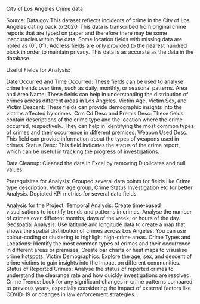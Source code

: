 City of Los Angeles Crime data

Source: Data.gov
This dataset reflects incidents of crime in the City of Los Angeles dating back to 2020.
This data is transcribed from original crime reports that are typed on paper and therefore there may be some inaccuracies within the data.
Some location fields with missing data are noted as (0°, 0°). Address fields are only provided to the nearest hundred block in order to maintain privacy. 
This data is as accurate as the data in the database. 

Useful Fields for Analysis:

Date Occurred and Time Occurred: These fields can be used to analyse crime trends over time, such as daily, monthly, or seasonal patterns.
Area and Area Name: These fields can help in understanding the distribution of crimes across different areas in Los Angeles.
Victim Age, Victim Sex, and Victim Descent: These fields can provide demographic insights into the victims affected by crimes.
Crm Cd Desc and Premis Desc: These fields contain descriptions of the crime type and the location where the crime occurred, respectively. They can help in identifying the most common types of crimes and their occurrence in different premises.
Weapon Used Desc: This field can provide information about the types of weapons used in crimes.
Status Desc: This field indicates the status of the crime report, which can be useful in tracking the progress of investigations.

Data Cleanup:
Cleaned the data in Excel by removing Duplicates and null values. 

Prerequisites for Analysis:
Grouped several data points for fields like Crime type description, Victim age group, Crime Status Investigation etc for better Analysis. Depicted KPI metrics for several data fields. 

Analysis for the Project:
Temporal Analysis: Create time-based visualisations to identify trends and patterns in crimes. Analyse the number of crimes over different months, days of the week, or hours of the day.
Geospatial Analysis: Use latitude and longitude data to create a map that shows the spatial distribution of crimes across Los Angeles. You can use colour-coding or clustering to highlight high-crime areas.
Crime Types and Locations: Identify the most common types of crimes and their occurrence in different areas or premises. Create bar charts or heat maps to visualise crime hotspots.
Victim Demographics: Explore the age, sex, and descent of crime victims to gain insights into the impact on different communities.
Status of Reported Crimes: Analyse the status of reported crimes to understand the clearance rate and how quickly investigations are resolved.
Crime Trends: Look for any significant changes in crime patterns compared to previous years, especially considering the impact of external factors like COVID-19 or changes in law enforcement strategies.


